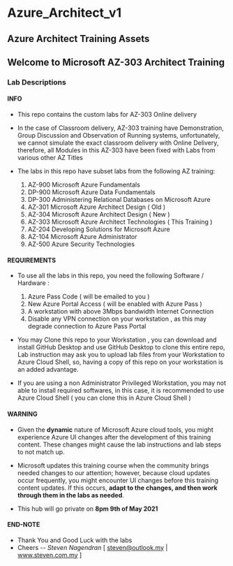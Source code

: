 # Azure_Architect_v1
## Azure Architect Training Assets

## Welcome to Microsoft AZ-303 Architect Training

### Lab Descriptions

#### **INFO**
- This repo contains the custom labs for AZ-303 Online delivery

- In the case of Classroom delivery, AZ-303 training have Demonstration, Group Discussion and Observation of Running systems, unfortunately, we cannot simulate the exact classroom delivery with Online Delivery, therefore, all Modules in this AZ-303 have been fixed with Labs from various other AZ Titles 

- The labs in this repo have subset labs from the following AZ training:
    1. AZ-900 Microsoft Azure Fundamentals
    1. DP-900 Microsoft Azure Data Fundamentals
    1. DP-300 Administering Relational Databases on Microsoft Azure
    1. AZ-301 Microsoft Azure Architect Design ( Old )
    1. AZ-304 Microsoft Azure Architect Design ( New )
    1. AZ-303 Microsoft Azure Architect Technologies ( This Training )
    1. AZ-204 Developing Solutions for Microsoft Azure
    1. AZ-104 Microsoft Azure Administrator
    1. AZ-500 Azure Security Technologies

#### **REQUIREMENTS**
- To use all the labs in this repo, you need the following Software / Hardware :
    1. Azure Pass Code ( will be emailed to you )
    1. New Azure Portal Access ( will be enabled with Azure Pass )
    1. A workstation with above 3Mbps bandwidth Internet Connection
    1. Disable any VPN connection on your workstation , as this may degrade connection to Azure Pass Portal

- You may Clone this repo to your Workstation , you can download and install GitHub Desktop and use GitHub Desktop to clone this entire repo, Lab instruction may ask you to upload lab files from your Workstation to Azure Cloud Shell, so, having a copy of this repo on your workstation is an added advantage.

- If you are using a non Administrator Privileged Workstation, you may not able to install required softwares, in this case, it is recommended to use Azure Cloud Shell ( you can clone this in Azure Cloud Shell )

#### **WARNING**
- Given the **dynamic** nature of Microsoft Azure cloud tools, you might experience Azure UI changes after the development of this training content. These changes might cause the lab instructions and lab steps to not match up.

- Microsoft updates this training course when the community brings needed changes to our attention; however, because cloud updates occur frequently, you might encounter UI changes before this training content updates. If this occurs, **adapt to the changes, and then work through them in the labs as needed**.

- This hub will go private on **8pm 9th of May 2021**

#### **END-NOTE** 
- Thank You and Good Luck with the labs
- Cheers --  *Steven Nagendran* [ steven@outlook.my | www.steven.com.my ]
